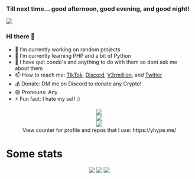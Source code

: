 <h3>Till next time... good afternoon, good evening, and good night!</h3>

![](https://hit.yhype.me/github/profile?user_id=67937010)
### Hi there 👋
- 🔭 I’m currently working on random projects
- 🌱 I’m currently learning PHP and a bit of Python
- 🚫 I have quit condo's and anything to do with them so dont ask me about them
- 📫 How to reach me: [TikTok], [Discord], [V3rmillion], and [Twitter]
- 💰 Donate: DM me on Discord to donate any Crypto!
- 😄 Pronouns: Any
- ⚡ Fun fact: I hate my self :)

<div align="center">
<img align="center" src="https://komarev.com/ghpvc/?username=roblox-thot&color=e22319" /><br>
<img align="center" src="https://lanyard.cnrad.dev/api/378746510596243458" /><br>
<img align="center" src="https://user-images.githubusercontent.com/67937010/172744784-e16cebdd-f070-45bd-a0bb-b771ac8dad74.gif" /><br>
 View counter for profile and repos that I use: https://yhype.me/
</div>

<h1>Some stats</h1>

<div align="center">

![](https://github-readme-streak-stats.herokuapp.com/?user=roblox-thot&count_private=true&show_icons=true&theme=dracula&hide_border=true&hide_title=true)
![](https://github-readme-stats.vercel.app/api?username=roblox-thot&include_all_commits=true&show_icons=true&hide_border=true&hide_title=true&count_private=true&theme=dracula)
![](https://github-readme-stats.vercel.app/api/top-langs/?username=roblox-thot&layout=compact&count_private=true&langs_count=8&hide_border=true&theme=dracula)

</div>
<!--
**Roblox-Thot/Roblox-Thot** is a ✨ _special_ ✨ repository because its `README.md` (this file) appears on your GitHub profile.

Here are some ideas to get you started:

- 🔭 I’m currently working on ...
- 🌱 I’m currently learning ...
- 👯 I’m looking to collaborate on ...
- 🤔 I’m looking for help with ...
- 💬 Ask me about ...
- 📫 How to reach me: ...
- 😄 Pronouns: ...
- ⚡ Fun fact: ...
-->

[TikTok]: https://www.tiktok.com/@roblox_thot "Roblox_Thot"
[Discord]: https://www.discord.com/users/378746510596243458 "Roblox Thot#0001"
[V3rmillion]: https://v3rmillion.net/member.php?action=profile&uid=1385488 "Roblox Thot"
[Twitter]: https://twitter.com/RobIox_Thot "@Robiox_Thot"
